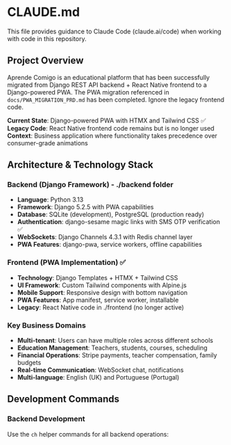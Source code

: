 # CLAUDE.md

This file provides guidance to Claude Code (claude.ai/code) when working with code in this repository.

## Project Overview

Aprende Comigo is an educational platform that has been successfully migrated from Django REST API backend + React Native frontend to a Django-powered PWA. The PWA migration referenced in `docs/PWA_MIGRATION_PRD.md` has been completed. Ignore the legacy frontend code.

**Current State**: Django-powered PWA with HTMX and Tailwind CSS ✅
**Legacy Code**: React Native frontend code remains but is no longer used
**Context**: Business application where functionality takes precedence over consumer-grade animations

## Architecture & Technology Stack

### Backend (Django Framework) - ./backend folder
- **Language**: Python 3.13
- **Framework**: Django 5.2.5 with PWA capabilities
- **Database**: SQLite (development), PostgreSQL (production ready)
- **Authentication**: django-sesame magic links with SMS OTP verification ✅
- **WebSockets**: Django Channels 4.3.1 with Redis channel layer
- **PWA Features**: django-pwa, service workers, offline capabilities

### Frontend (PWA Implementation) ✅
- **Technology**: Django Templates + HTMX + Tailwind CSS
- **UI Framework**: Custom Tailwind components with Alpine.js
- **Mobile Support**: Responsive design with bottom navigation
- **PWA Features**: App manifest, service worker, installable
- **Legacy**: React Native code in ./frontend (no longer active)

### Key Business Domains
- **Multi-tenant**: Users can have multiple roles across different schools
- **Education Management**: Teachers, students, courses, scheduling
- **Financial Operations**: Stripe payments, teacher compensation, family budgets
- **Real-time Communication**: WebSocket chat, notifications
- **Multi-language**: English (UK) and Portuguese (Portugal)

## Development Commands

### Backend Development

Use the `ch` helper commands for all backend operations:
